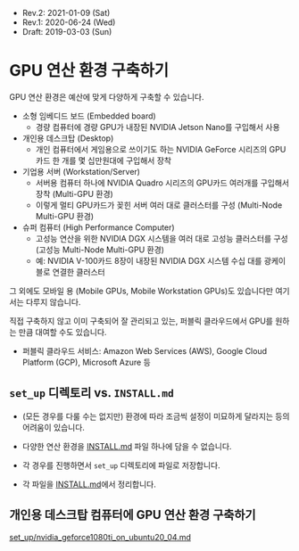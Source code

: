 * Rev.2: 2021-01-09 (Sat)
* Rev.1: 2020-06-24 (Wed)
* Draft: 2019-03-03 (Sun)

# GPU 연산 환경 구축하기

GPU 연산 환경은 예산에 맞게 다양하게 구축할 수 있습니다.

* 소형 임베디드 보드 (Embedded board)
  * 경량 컴퓨터에 경량 GPU가 내장된 NVIDIA Jetson Nano를 구입해서 사용
* 개인용 데스크탑 (Desktop)
  * 개인 컴퓨터에서 게임용으로 쓰이기도 하는 NVIDIA GeForce 시리즈의 GPU카드 한 개를 몇 십만원대에 구입해서 장착
* 기업용 서버 (Workstation/Server)
  * 서버용 컴퓨터 하나에 NVIDIA Quadro 시리즈의 GPU카드 여러개를 구입해서 장착 (Multi-GPU 환경)
  * 이렇게 멀티 GPU카드가 꽂힌 서버 여러 대로 클러스터를 구성 (Multi-Node Multi-GPU 환경)
* 슈퍼 컴퓨터 (High Performance Computer)
  * 고성능 연산을 위한 NVIDIA DGX 시스템을 여러 대로 고성능 클러스터를 구성 (고성능 Multi-Node Multi-GPU 환경)
  * 예: NVIDIA V-100카드 8장이 내장된 NVIDIA DGX 시스템 수십 대를 광케이블로 연결한 클러스터

그 외에도 모바일 용 (Mobile GPUs, Mobile Workstation GPUs)도 있습니다만 여기서는 다루지 않습니다.



직접 구축하지 않고 이미 구축되어 잘 관리되고 있는, 퍼블릭 클라우드에서 GPU를 원하는 만큼 대여할 수도 있습니다.

* 퍼블릭 클라우드 서비스: Amazon Web Services (AWS), Google Cloud Platform (GCP), Microsoft Azure 등

## `set_up` 디렉토리 vs. `INSTALL.md`

* (모든 경우를 다룰 수는 없지만) 환경에 따라 조금씩 설정이 미묘하게 달라지는 등의 어려움이 있습니다.
* 다양한 연산 환경을 [INSTALL.md](INSTALL.md) 파일 하나에 담을 수 없습니다.
* 각 경우를 진행하면서 `set_up` 디렉토리에 파일로 저장합니다.

* 각 파일을 [INSTALL.md](INSTALL.md)에서 정리합니다.

## 개인용 데스크탑 컴퓨터에 GPU 연산 환경 구축하기

[set_up/nvidia_geforce1080ti_on_ubuntu20_04.md](set_up/nvidia_geforce1080ti_on_ubuntu20_04.md)

